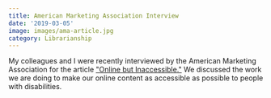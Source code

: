 ```yaml
---
title: American Marketing Association Interview
date: '2019-03-05'
image: images/ama-article.jpg
category: Librarianship
---
```


My colleagues and I were recently interviewed by the American Marketing Association for the article ["Online but Inaccessible."](https://www.ama.org/marketing-news/online-but-inaccessible/) We discussed the work we are doing to make our online content as accessible as possible to people with disabilities.
